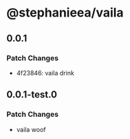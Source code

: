 # @stephanieea/vaila

## 0.0.1

### Patch Changes

- 4f23846: vaila drink

## 0.0.1-test.0

### Patch Changes

- vaila woof
